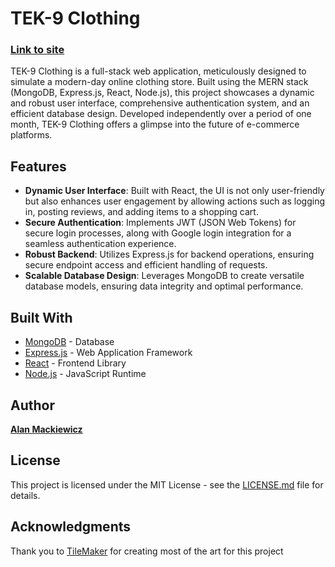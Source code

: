 # TEK-9 Clothing

### [Link to site](https://tek-clothing.vercel.app/home)

TEK-9 Clothing is a full-stack web application, meticulously designed to simulate a modern-day online clothing store. Built using the MERN stack (MongoDB, Express.js, React, Node.js), this project showcases a dynamic and robust user interface, comprehensive authentication system, and an efficient database design. Developed independently over a period of one month, TEK-9 Clothing offers a glimpse into the future of e-commerce platforms.

## Features

- **Dynamic User Interface**: Built with React, the UI is not only user-friendly but also enhances user engagement by allowing actions such as logging in, posting reviews, and adding items to a shopping cart.
- **Secure Authentication**: Implements JWT (JSON Web Tokens) for secure login processes, along with Google login integration for a seamless authentication experience.
- **Robust Backend**: Utilizes Express.js for backend operations, ensuring secure endpoint access and efficient handling of requests.
- **Scalable Database Design**: Leverages MongoDB to create versatile database models, ensuring data integrity and optimal performance.

## Built With

- [MongoDB](https://www.mongodb.com/) - Database
- [Express.js](https://expressjs.com/) - Web Application Framework
- [React](https://reactjs.org/) - Frontend Library
- [Node.js](https://nodejs.org/) - JavaScript Runtime


## Author

[**Alan Mackiewicz**](https://github.com/AlanM03)

## License

This project is licensed under the MIT License - see the [LICENSE.md](LICENSE.md) file for details.

## Acknowledgments

Thank you to [TileMaker](https://tilemaker.app/?ref=taaft&utm_source=taaft&utm_medium=referral&id=w6fscmyubfe4rndwi6jp2u5kd4) for creating most of the art for this project
